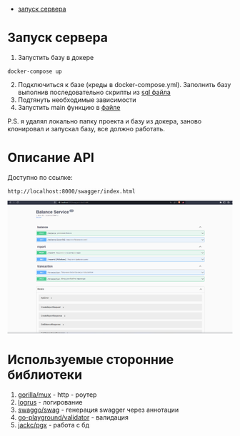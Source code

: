 * [запуск сервера](#запуск-сервера)

# Запуск сервера

1. Запустить базу в докере 
```text
docker-compose up
```

2. Подключиться к базе (креды в docker-compose.yml). Заполнить базу выполнив последовательно скрипты из [sql файла](init_db.sql)
3. Подтянуть необходимые зависимости
4. Запустить main функцию в [файле](cmd/main.go)

P.S. я удалял локально папку проекта и базу из докера, заново клонировал и запускал базу, все должно работать.

# Описание API
Доступно по ссылке:
```text
http://localhost:8000/swagger/index.html
```

![img.png](resource/image/img.png)

# Используемые сторонние библиотеки
1. [gorilla/mux](https://github.com/gorilla/mux) - http - роутер
2. [logrus](https://github.com/sirupsen/logrus) - логирование
3. [swaggo/swag](https://github.com/swaggo/swag) - генерация swagger через аннотации
4. [go-playground/validator](https://github.com/go-playground/validator) - валидация
5. [jackc/pgx](https://github.com/jackc/pgx) - работа с бд